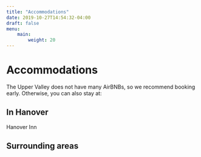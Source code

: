 ```yaml
---
title: "Accommodations"
date: 2019-10-27T14:54:32-04:00
draft: false
menu:
    main:
        weight: 20
---
```


# Accommo&shy;dations

The Upper Valley does not have many AirBNBs, so we recommend booking early. Otherwise, you can also stay at:

## In Hanover

<div class = "row">
    <div class = "column">
        Hanover Inn
    </div>
    <div class = "column">
    </div>
</div>

## Surrounding areas

